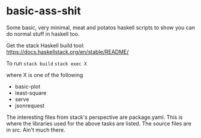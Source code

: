 # basic-ass-shit

Some basic, very minimal, meat and potatos haskell scripts to show you can do normal stuff in haskell too.

Get the stack Haskell build tool: https://docs.haskellstack.org/en/stable/README/

To run
`stack build`
`stack exec X`

where X is one of the following

- basic-plot
- least-square
- serve
- jsonrequest


The interesting files from stack's perspective are package.yaml. This is where the libraries used for the above tasks are listed.
The source files are in src. Ain't much there.


